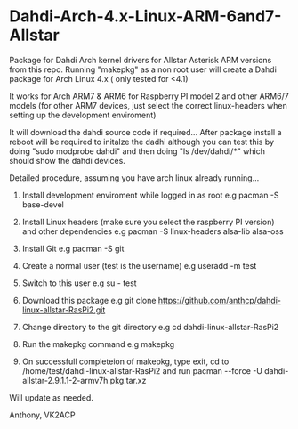 Dahdi-Arch-4.x-Linux-ARM-6and7-Allstar
======================

Package for Dahdi Arch kernel drivers for Allstar Asterisk ARM versions from this repo.
Running "makepkg" as a non root user will create a Dahdi package for Arch Linux 4.x ( only tested for <4.1) 

It works for Arch ARM7 & ARM6 for Raspberry PI model 2 and other ARM6/7 models (for other ARM7 devices, just select the correct linux-headers when setting up the development enviroment)

It will download the dahdi source code if required...
After package install a reboot will be required to initalze the dadhi although you can test this by doing "sudo modprobe dahdi" and then doing "ls /dev/dahdi/*" which should show the dahdi devices.

Detailed procedure, assuming you have arch linux already running...

1. Install development enviroment while logged in as root e.g pacman -S base-devel
 
2. Install Linux headers (make sure you select the raspberry PI version) and other dependencies e.g pacman -S linux-headers alsa-lib alsa-oss

3. Install Git e.g pacman -S git

4. Create a normal user (test is the username) e.g useradd -m test

5. Switch to this user e.g su - test

6. Download this package e.g git clone https://github.com/anthcp/dahdi-linux-allstar-RasPi2.git

7. Change directory to the git directory e.g cd dahdi-linux-allstar-RasPi2

8. Run the makepkg command e.g makepkg

9. On successfull completeion of makepkg, type exit, cd to /home/test/dahdi-linux-allstar-RasPi2 and run pacman --force -U dahdi-allstar-2.9.1.1-2-armv7h.pkg.tar.xz 

Will update as needed.

Anthony, VK2ACP

